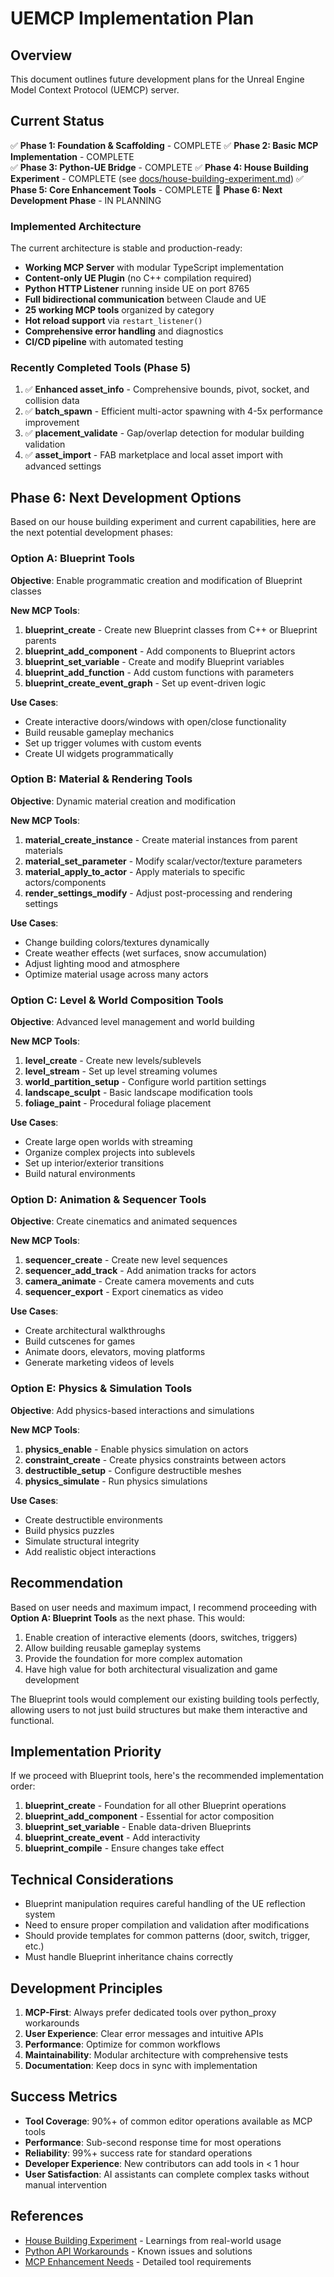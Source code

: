 # UEMCP Implementation Plan

## Overview

This document outlines future development plans for the Unreal Engine Model Context Protocol (UEMCP) server.

## Current Status

✅ **Phase 1: Foundation & Scaffolding** - COMPLETE
✅ **Phase 2: Basic MCP Implementation** - COMPLETE  
✅ **Phase 3: Python-UE Bridge** - COMPLETE
✅ **Phase 4: House Building Experiment** - COMPLETE (see [docs/house-building-experiment.md](docs/house-building-experiment.md))
✅ **Phase 5: Core Enhancement Tools** - COMPLETE
🚧 **Phase 6: Next Development Phase** - IN PLANNING

### Implemented Architecture

The current architecture is stable and production-ready:
- **Working MCP Server** with modular TypeScript implementation
- **Content-only UE Plugin** (no C++ compilation required)
- **Python HTTP Listener** running inside UE on port 8765
- **Full bidirectional communication** between Claude and UE
- **25 working MCP tools** organized by category
- **Hot reload support** via `restart_listener()`
- **Comprehensive error handling** and diagnostics
- **CI/CD pipeline** with automated testing

### Recently Completed Tools (Phase 5)

1. ✅ **Enhanced asset_info** - Comprehensive bounds, pivot, socket, and collision data
2. ✅ **batch_spawn** - Efficient multi-actor spawning with 4-5x performance improvement
3. ✅ **placement_validate** - Gap/overlap detection for modular building validation
4. ✅ **asset_import** - FAB marketplace and local asset import with advanced settings

## Phase 6: Next Development Options

Based on our house building experiment and current capabilities, here are the next potential development phases:

### Option A: Blueprint Tools
**Objective**: Enable programmatic creation and modification of Blueprint classes

**New MCP Tools**:
1. **blueprint_create** - Create new Blueprint classes from C++ or Blueprint parents
2. **blueprint_add_component** - Add components to Blueprint actors
3. **blueprint_set_variable** - Create and modify Blueprint variables
4. **blueprint_add_function** - Add custom functions with parameters
5. **blueprint_create_event_graph** - Set up event-driven logic

**Use Cases**:
- Create interactive doors/windows with open/close functionality
- Build reusable gameplay mechanics
- Set up trigger volumes with custom events
- Create UI widgets programmatically

### Option B: Material & Rendering Tools
**Objective**: Dynamic material creation and modification

**New MCP Tools**:
1. **material_create_instance** - Create material instances from parent materials
2. **material_set_parameter** - Modify scalar/vector/texture parameters
3. **material_apply_to_actor** - Apply materials to specific actors/components
4. **render_settings_modify** - Adjust post-processing and rendering settings

**Use Cases**:
- Change building colors/textures dynamically
- Create weather effects (wet surfaces, snow accumulation)
- Adjust lighting mood and atmosphere
- Optimize material usage across many actors

### Option C: Level & World Composition Tools
**Objective**: Advanced level management and world building

**New MCP Tools**:
1. **level_create** - Create new levels/sublevels
2. **level_stream** - Set up level streaming volumes
3. **world_partition_setup** - Configure world partition settings
4. **landscape_sculpt** - Basic landscape modification tools
5. **foliage_paint** - Procedural foliage placement

**Use Cases**:
- Create large open worlds with streaming
- Organize complex projects into sublevels
- Set up interior/exterior transitions
- Build natural environments

### Option D: Animation & Sequencer Tools
**Objective**: Create cinematics and animated sequences

**New MCP Tools**:
1. **sequencer_create** - Create new level sequences
2. **sequencer_add_track** - Add animation tracks for actors
3. **camera_animate** - Create camera movements and cuts
4. **sequencer_export** - Export cinematics as video

**Use Cases**:
- Create architectural walkthroughs
- Build cutscenes for games
- Animate doors, elevators, moving platforms
- Generate marketing videos of levels

### Option E: Physics & Simulation Tools
**Objective**: Add physics-based interactions and simulations

**New MCP Tools**:
1. **physics_enable** - Enable physics simulation on actors
2. **constraint_create** - Create physics constraints between actors
3. **destructible_setup** - Configure destructible meshes
4. **physics_simulate** - Run physics simulations

**Use Cases**:
- Create destructible environments
- Build physics puzzles
- Simulate structural integrity
- Add realistic object interactions

## Recommendation

Based on user needs and maximum impact, I recommend proceeding with **Option A: Blueprint Tools** as the next phase. This would:

1. Enable creation of interactive elements (doors, switches, triggers)
2. Allow building reusable gameplay systems
3. Provide the foundation for more complex automation
4. Have high value for both architectural visualization and game development

The Blueprint tools would complement our existing building tools perfectly, allowing users to not just build structures but make them interactive and functional.

## Implementation Priority

If we proceed with Blueprint tools, here's the recommended implementation order:

1. **blueprint_create** - Foundation for all other Blueprint operations
2. **blueprint_add_component** - Essential for actor composition
3. **blueprint_set_variable** - Enable data-driven Blueprints
4. **blueprint_create_event** - Add interactivity
5. **blueprint_compile** - Ensure changes take effect

## Technical Considerations

- Blueprint manipulation requires careful handling of the UE reflection system
- Need to ensure proper compilation and validation after modifications
- Should provide templates for common patterns (door, switch, trigger, etc.)
- Must handle Blueprint inheritance chains correctly

## Development Principles

1. **MCP-First**: Always prefer dedicated tools over python_proxy workarounds
2. **User Experience**: Clear error messages and intuitive APIs
3. **Performance**: Optimize for common workflows
4. **Maintainability**: Modular architecture with comprehensive tests
5. **Documentation**: Keep docs in sync with implementation

## Success Metrics

- **Tool Coverage**: 90%+ of common editor operations available as MCP tools
- **Performance**: Sub-second response time for most operations
- **Reliability**: 99%+ success rate for standard operations
- **Developer Experience**: New contributors can add tools in < 1 hour
- **User Satisfaction**: AI assistants can complete complex tasks without manual intervention

## References

- [House Building Experiment](docs/house-building-experiment.md) - Learnings from real-world usage
- [Python API Workarounds](docs/python-api-workarounds.md) - Known issues and solutions
- [MCP Enhancement Needs](docs/mcp-enhancement-needs.md) - Detailed tool requirements